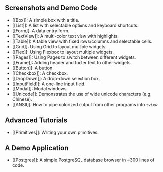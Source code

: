 ## Screenshots and Demo Code

- [[Box]]: A simple box with a title.
- [[List]]: A list with selectable options and keyboard shortcuts.
- [[Form]]: A data entry form.
- [[TextView]]: A multi-color text view with highlights.
- [[Table]]: A table view with fixed rows/columns and selectable cells.
- [[Grid]]: Using Grid to layout multiple widgets.
- [[Flex]]: Using Flexbox to layout multiple widgets.
- [[Pages]]: Using Pages to switch between different widgets.
- [[Frame]]: Adding header and footer text to other widgets.
- [[Button]]: A button.
- [[Checkbox]]: A checkbox.
- [[DropDown]]: A drop-down selection box.
- [[InputField]]: A one-line input field.
- [[Modal]]: Modal windows.
- [[Unicode]]: Demonstrates the use of wide unicode characters (e.g. Chinese).
- [[ANSII]]: How to pipe colorized output from other programs into `tview`.

## Advanced Tutorials

- [[Primitives]]: Writing your own primitives.

## A Demo Application

- [[Postgres]]: A simple PostgreSQL database browser in ~300 lines of code.